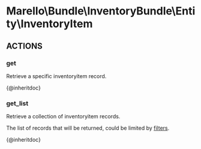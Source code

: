 # Marello\Bundle\InventoryBundle\Entity\InventoryItem

## ACTIONS

### get

Retrieve a specific inventoryitem record.

{@inheritdoc}

### get_list

Retrieve a collection of inventoryitem records.

The list of records that will be returned, could be limited by <a href="https://www.oroinc.com/doc/orocommerce/current/dev-guide/integration#filters">filters</a>.

{@inheritdoc}
